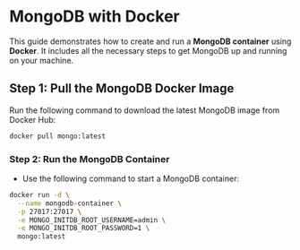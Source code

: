 # MongoDB with Docker

This guide demonstrates how to create and run a **MongoDB container** using **Docker**. It includes all the necessary steps to get MongoDB up and running on your machine.

## Step 1: Pull the MongoDB Docker Image

Run the following command to download the latest MongoDB image from Docker Hub:

```bash
docker pull mongo:latest
```

### Step 2: Run the MongoDB Container

- Use the following command to start a MongoDB container:
```bash
docker run -d \
  --name mongodb-container \
  -p 27017:27017 \
  -e MONGO_INITDB_ROOT_USERNAME=admin \
  -e MONGO_INITDB_ROOT_PASSWORD=1 \
  mongo:latest
```
